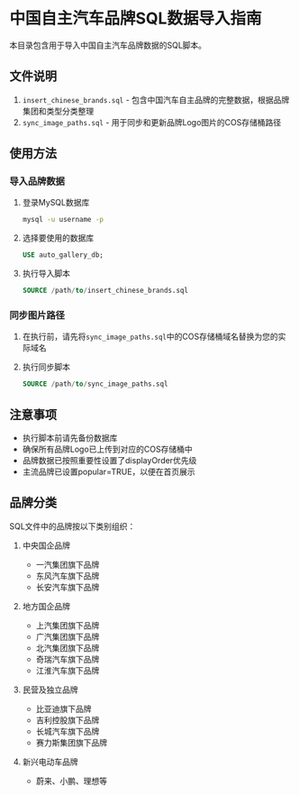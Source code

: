 # 中国自主汽车品牌SQL数据导入指南

本目录包含用于导入中国自主汽车品牌数据的SQL脚本。

## 文件说明

1. `insert_chinese_brands.sql` - 包含中国汽车自主品牌的完整数据，根据品牌集团和类型分类整理
2. `sync_image_paths.sql` - 用于同步和更新品牌Logo图片的COS存储桶路径

## 使用方法

### 导入品牌数据

1. 登录MySQL数据库
   ```bash
   mysql -u username -p
   ```

2. 选择要使用的数据库
   ```sql
   USE auto_gallery_db;
   ```

3. 执行导入脚本
   ```sql
   SOURCE /path/to/insert_chinese_brands.sql
   ```

### 同步图片路径

1. 在执行前，请先将`sync_image_paths.sql`中的COS存储桶域名替换为您的实际域名

2. 执行同步脚本
   ```sql
   SOURCE /path/to/sync_image_paths.sql
   ```

## 注意事项

- 执行脚本前请先备份数据库
- 确保所有品牌Logo已上传到对应的COS存储桶中
- 品牌数据已按照重要性设置了displayOrder优先级
- 主流品牌已设置popular=TRUE，以便在首页展示

## 品牌分类

SQL文件中的品牌按以下类别组织：

1. 中央国企品牌
   - 一汽集团旗下品牌
   - 东风汽车旗下品牌
   - 长安汽车旗下品牌

2. 地方国企品牌
   - 上汽集团旗下品牌
   - 广汽集团旗下品牌
   - 北汽集团旗下品牌
   - 奇瑞汽车旗下品牌
   - 江淮汽车旗下品牌

3. 民营及独立品牌
   - 比亚迪旗下品牌
   - 吉利控股旗下品牌
   - 长城汽车旗下品牌
   - 赛力斯集团旗下品牌

4. 新兴电动车品牌
   - 蔚来、小鹏、理想等 